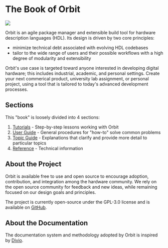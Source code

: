 # The Book of Orbit

![](./images/orbit_logo_128px.png)

Orbit is an agile package manager and extensible build tool for hardware description languages (HDL). Its design is driven by two core principles:

- minimize technical debt associated with evolving HDL codebases
- tailor to the wide range of users and their possible workflows with a high degree of modularity and extensibility 

Orbit's use case is targeted toward anyone interested in developing digital hardware; this includes industrial, academic, and personal settings. Create your next commerical product, university lab assignment, or personal project, using a tool that is tailored to today's advanced development processes.

## Sections
This "book" is loosely divided into 4 sections:
1. [Tutorials](./tutorials/tutorials.md) - Step-by-step lessons working with Orbit
2. [User Guide](./user/user.md) - General procedures for "how-to" solve common problems
3. [Topic Guide](./topic/topic.md) - Explanations that clarify and provide more detail to particular topics
4. [Reference](./reference/reference.md) - Technical information

## About the Project

Orbit is available free to use and open source to encourage adoption, contribution, and integration among the hardware community. We rely on the open source community for feedback and new ideas, while remaining focused on our design goals and principles.

The project is currently open-source under the GPL-3.0 license and is available on [GitHub](https://github.com/chaseruskin/orbit).

## About the Documentation

The documentation system and methodology adopted by Orbit is inspired by [Divio](https://documentation.divio.com).

